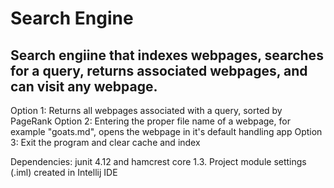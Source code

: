 # Search Engine


  
## Search engiine that indexes webpages, searches for a query, returns associated webpages, and can visit any webpage.

Option 1: Returns all webpages associated with a query, sorted by PageRank
Option 2: Entering the proper file name of a webpage, for example "goats.md", opens the webpage in it's default handling app
Option 3: Exit the program and clear cache and index


Dependencies: junit 4.12 and hamcrest core 1.3. Project module settings (.iml) created in Intellij IDE
